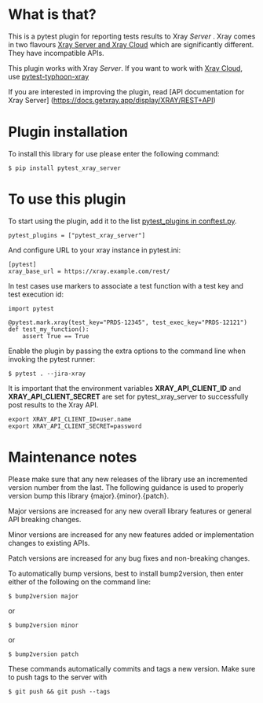 What is that?
======================

This is a pytest plugin for reporting tests results to Xray *Server* . Xray
comes in two flavours [Xray Server and Xray Cloud](https://docs.getxray.app/display/XRAYCLOUD/Xray+Server+and+Xray+Cloud)
which are significantly different. They have incompatible APIs.

This plugin works with Xray *Server*. If you want to work with [Xray Cloud](https://xray.cloud.xpand-it.com), use [pytest-typhoon-xray](https://github.com/typhoon-hil/pytest-typhoon-xray)

If you are interested in improving the plugin, read [API documentation for Xray Server] (https://docs.getxray.app/display/XRAY/REST+API)

Plugin installation
======================

To install this library for use please enter the following command:

    $ pip install pytest_xray_server

To use this plugin
======================

To start using the plugin, add it to the list [pytest_plugins in conftest.py](https://docs.pytest.org/en/stable/plugins.html).

    pytest_plugins = ["pytest_xray_server"]

And configure URL to your xray instance in pytest.ini:

    [pytest]
    xray_base_url = https://xray.example.com/rest/

In test cases use markers to associate a test function with a test key and test execution id:

    import pytest

    @pytest.mark.xray(test_key="PRDS-12345", test_exec_key="PRDS-12121")
    def test_my_function():
        assert True == True

Enable the plugin by passing the extra options to the command line when invoking the pytest runner:

    $ pytest . --jira-xray

It is important that the environment variables **XRAY_API_CLIENT_ID** and **XRAY_API_CLIENT_SECRET** are set for pytest_xray_server to successfully post results to the Xray API.

    export XRAY_API_CLIENT_ID=user.name
    export XRAY_API_CLIENT_SECRET=password


Maintenance notes
======================
Please make sure that any new releases of the library use an incremented version number from the last. The following guidance is used to properly version bump this library {major}.{minor}.{patch}.

Major versions are increased for any new overall library features or general API breaking changes.

Minor versions are increased for any new features added or implementation changes to existing APIs.

Patch versions are increased for any bug fixes and non-breaking changes.

To automatically bump versions, best to install bump2version, then enter either of the following on the command line:

    $ bump2version major

or

    $ bump2version minor

or

    $ bump2version patch

These commands automatically commits and tags a new version. Make sure to push tags to the server with 

    $ git push && git push --tags
